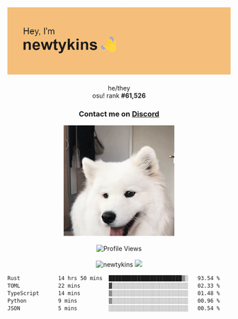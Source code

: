 <div align="center">
    <p>
        <h2>
            <img src="banner.png" alt="✨ Hey, I'm newt!">
        </h2>
        <p>
			he/they <br>
			osu! rank <strong>#<!--osu-global-rank-->61,526<!--osu-global-rank--></strong>
		</p>
		<h3>Contact me on <a href="https://discord.gg/brEhN5Y7YK">Discord</a></h3>
    </p>
    <img src="dog.gif" height="250"><br><br>
    <img src="https://komarev.com/ghpvc/?username=newtykins&style=flat-square&color=000000" alt="Profile Views">
    <br><br>
</div>

<div align="center">
	<img src="https://github-readme-stats.vercel.app/api?username=newtykins&show_icons=true&locale=en&theme=dark&hide_border=true&count_private=true&custom_title=My%20Stats&line_height=25" alt="newtykins" width="420">
    <img src="https://github-readme-streak-stats.herokuapp.com?user=newtykins&hide_border=true&date_format=M%20j%5B%2C%20Y%5D&theme=dark" width="420">
</div>

<!--START_SECTION:waka-->

```txt
Rust            14 hrs 50 mins  ███████████████████████▒░   93.54 %
TOML            22 mins         ▓░░░░░░░░░░░░░░░░░░░░░░░░   02.33 %
TypeScript      14 mins         ▒░░░░░░░░░░░░░░░░░░░░░░░░   01.48 %
Python          9 mins          ▒░░░░░░░░░░░░░░░░░░░░░░░░   00.96 %
JSON            5 mins          ░░░░░░░░░░░░░░░░░░░░░░░░░   00.54 %
```

<!--END_SECTION:waka-->
